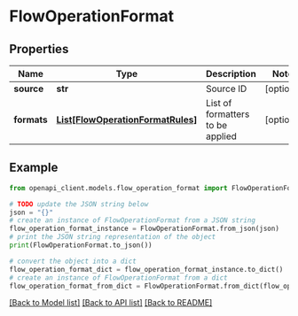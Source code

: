 # FlowOperationFormat


## Properties

Name | Type | Description | Notes
------------ | ------------- | ------------- | -------------
**source** | **str** | Source ID | [optional] 
**formats** | [**List[FlowOperationFormatRules]**](FlowOperationFormatRules.md) | List of formatters to be applied | [optional] 

## Example

```python
from openapi_client.models.flow_operation_format import FlowOperationFormat

# TODO update the JSON string below
json = "{}"
# create an instance of FlowOperationFormat from a JSON string
flow_operation_format_instance = FlowOperationFormat.from_json(json)
# print the JSON string representation of the object
print(FlowOperationFormat.to_json())

# convert the object into a dict
flow_operation_format_dict = flow_operation_format_instance.to_dict()
# create an instance of FlowOperationFormat from a dict
flow_operation_format_from_dict = FlowOperationFormat.from_dict(flow_operation_format_dict)
```
[[Back to Model list]](../README.md#documentation-for-models) [[Back to API list]](../README.md#documentation-for-api-endpoints) [[Back to README]](../README.md)


